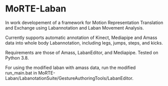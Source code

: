 # MoRTE-Laban

In work developement of a framework for Motion Representation Translation and Exchange using Labannotation and Laban Movement Analysis. 

Currently supports automatic annotation of Kinect, Mediapipe and Amass data into whole body Labannotation, including legs, jumps, steps, and kicks. 

Requirements are those of Amass, LabanEditor, and Mediapipe. Tested on Python 3.8.

For using the modified laban with amass data, run the modified run_main.bat in MoRTE-Laban/LabanotationSuite/GestureAuthoringTools/LabanEditor.

